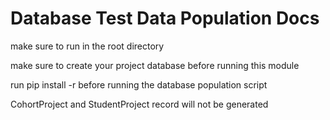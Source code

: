 # Database Test Data Population Docs

make sure to run in the root directory

make sure to create your project database before running this module

run pip install -r before running the database population script

CohortProject and StudentProject record will not be generated
